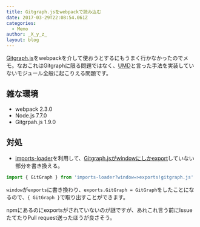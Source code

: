 ```yaml
---
title: Gitgraph.jsをwebpackで読み込む
date: 2017-03-29T22:08:54.061Z
categories:
  - Memo
author: _X_y_z_
layout: blog
---
```


[Gitgraph.js](https://www.npmjs.com/package/gitgraph.js)をwebpackを介して使おうとするにもうまく行かなかったのでメモ。なおこれはGitgraphに限る問題ではなく、[UMD](https://github.com/umdjs/umd)と言った手法を実装していないモジュール全般に起こりえる問題です。

## 雑な環境

* webpack 2.3.0
* Node.js 7.7.0
* Gitgrpah.js 1.9.0

## 対処

* [imports-loader](https://www.npmjs.com/package/imports-loader)を利用して、[Gitgraph.jsがwindowにしかexport](https://github.com/nicoespeon/gitgraph.js/blob/develop/src/gitgraph.js#L1783)していない部分を書き換える。

```js
import { GitGraph } from 'imports-loader?window=>exports!gitgraph.js'
```

`window`が`exports`に書き換わり、`exports.GitGraph = GitGraph`をしたことになるので、`{ GitGraph }`で取り出すことができます。

npmにあるのにexportsがされていないのが謎ですが、あれこれ言う前にIssueたてたりPull request送ったほうが良さそう。